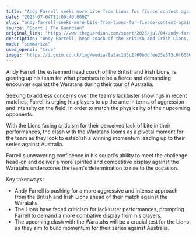 ```yaml
---
title: "Andy Farrell seeks more bite from Lions for fierce contest against Waratahs"
date: "2025-07-04T11:00:40.000Z"
slug: "andy-farrell-seeks-more-bite-from-lions-for-fierce-contest-against-waratahs"
source: "Sport | The Guardian"
original_link: "https://www.theguardian.com/sport/2025/jul/04/andy-farrell-more-bite-lions-preparation-waratahs-rugby-union"
description: "Andy Farrell, head coach of the British and Irish Lions, is urging his team to increase aggression and intensity in preparation for their match against the Waratahs in Australia. The Lions have faced criticism for recent lackluster performances and are looking to establish a winning momentum leading up to their series against Australia. Farrell's confidence in his squad's ability to meet the challenge and deliver a more spirited and competitive display against the Waratahs highlights the team's determination to rise to the occasion."
mode: "summarize"
used_openai: "true"
image: "https://i.guim.co.uk/img/media/8a3ac1d3c1f60bddfee23e373c6f06802c5786d0/667_0_4159_3328/master/4159.jpg?width=1200&height=630&quality=85&auto=format&fit=crop&overlay-align=bottom%2Cleft&overlay-width=100p&overlay-base64=L2ltZy9zdGF0aWMvb3ZlcmxheXMvdGctZGVmYXVsdC5wbmc&enable=upscale&s=6958f265add92b971aea5905932e6a64"
---
```


Andy Farrell, the esteemed head coach of the British and Irish Lions, is gearing up his team for what promises to be a fierce and demanding encounter against the Waratahs during their tour of Australia.

Seeking to address concerns over the team's lackluster showings in recent matches, Farrell is urging his players to up the ante in terms of aggression and intensity on the field, in order to match the physicality of their upcoming opponents.

With the Lions facing criticism for their perceived lack of bite in their performances, the clash with the Waratahs looms as a pivotal moment for the team as they look to establish a winning momentum leading up to their series against Australia.

Farrell's unwavering confidence in his squad's ability to meet the challenge head-on and deliver a more spirited and competitive display against the Waratahs underscores the team's determination to rise to the occasion.

Key takeaways:
- Andy Farrell is pushing for a more aggressive and intense approach from the British and Irish Lions ahead of their match against the Waratahs.
- The Lions have faced criticism for lackluster performances, prompting Farrell to demand a more combative display from his players.
- The upcoming clash with the Waratahs will be a crucial test for the Lions as they aim to build momentum for their series against Australia.